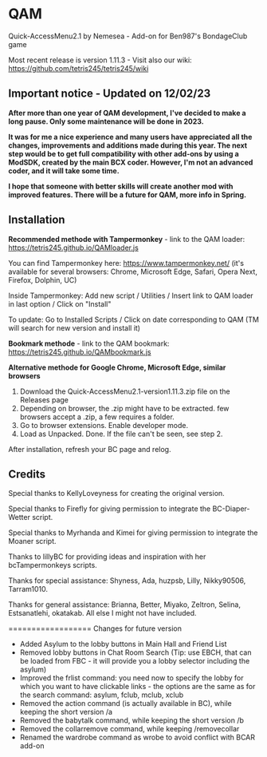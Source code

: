 # QAM

Quick-AccessMenu2.1 by Nemesea - Add-on for Ben987's BondageClub game 

Most recent release is version 1.11.3 - Visit also our wiki: https://github.com/tetris245/tetris245/wiki

## Important notice - Updated on 12/02/23

**After more than one year of QAM development, I've decided to make a long pause. Only some maintenance will be done in 2023.**

**It was for me a nice experience and many users have appreciated all the changes, improvements and additions made during this year. The next step would be to get full compatibility with other add-ons by using a ModSDK, created by the main BCX coder. However, I'm not an advanced coder, and it will take some time.**

**I hope that someone with better skills will create another mod with improved features. There will be a future for QAM, more info in Spring.** 
 
## Installation 

**Recommended methode with Tampermonkey** - link to the QAM loader: https://tetris245.github.io/QAMloader.js

You can find Tampermonkey here: https://www.tampermonkey.net/ (it's available for several browsers: Chrome, Microsoft Edge, Safari, Opera Next, Firefox, Dolphin, UC)

Inside Tampermonkey: Add new script / Utilities / Insert link to QAM loader in last option / Click on "Install"

To update: Go to Installed Scripts / Click on date corresponding to QAM (TM will search for new version and install it)

**Bookmark methode** - link to the QAM bookmark: https://tetris245.github.io/QAMbookmark.js

**Alternative methode for Google Chrome, Microsoft Edge, similar browsers**
1. Download the Quick-AccessMenu2.1-version1.11.3.zip file on the Releases page
2. Depending on browser, the .zip might have to be extracted. few browsers accept a .zip, a few requires a folder.
3. Go to browser extensions. Enable developer mode.
4. Load as Unpacked. Done. If the file can't be seen, see step 2.

After installation, refresh your BC page and relog.

## Credits

Special thanks to KellyLoveyness for creating the original version.

Special thanks to Firefly for giving permission to integrate the BC-Diaper-Wetter script.

Special thanks to Myrhanda and Kimei for giving permission to integrate the Moaner script.

Thanks to lillyBC for providing ideas and inspiration with her bcTampermonkeys scripts.

Thanks for special assistance:
Shyness, Ada, huzpsb, Lilly, Nikky90506, Tarram1010.

Thanks for general assistance:
Brianna, Better, Miyako, Zeltron, Selina, Estsanatlehi, okatakab.
All else I might not have included.

==================
Changes for future version

* Added Asylum to the lobby buttons in Main Hall and Friend List
* Removed lobby buttons in Chat Room Search (Tip: use EBCH, that can be loaded from FBC - it will provide you a lobby selector including the asylum)
* Improved the frlist command: you need now to specify the lobby for which you want to have clickable links - the options are the same as for the search command: asylum, fclub, mclub, xclub
* Removed the action command (is actually available in BC), while keeping the short version /a
* Removed the babytalk command, while keeping the short version /b
* Removed the collarremove command, while keeping /removecollar
* Renamed the wardrobe command as wrobe to avoid conflict with BCAR add-on








